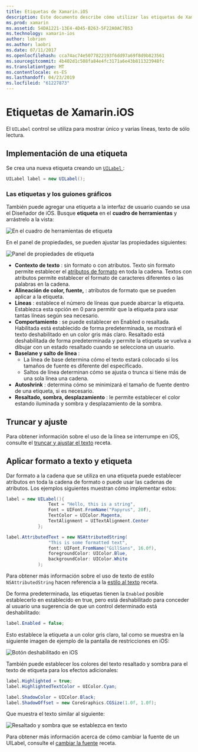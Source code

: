 ```yaml
---
title: Etiquetas de Xamarin.iOS
description: Este documento describe cómo utilizar las etiquetas de Xamarin.iOS. Describe cómo crear etiquetas y mediante programación con el Diseñador de iOS.
ms.prod: xamarin
ms.assetid: 54DA1221-13E4-4D45-B263-5F22A0AC7B53
ms.technology: xamarin-ios
author: lobrien
ms.author: laobri
ms.date: 07/11/2017
ms.openlocfilehash: cca74ac74e5077822193f6dd97a69f8d9b823561
ms.sourcegitcommit: 4b402d1c508fa84e4fc3171a6e43b811323948fc
ms.translationtype: MT
ms.contentlocale: es-ES
ms.lasthandoff: 04/23/2019
ms.locfileid: "61227873"
---
```

# <a name="labels-in-xamarinios"></a>Etiquetas de Xamarin.iOS

El `UILabel` control se utiliza para mostrar único y varias líneas, texto de sólo lectura. 

## <a name="implementing-a-label"></a>Implementación de una etiqueta

Se crea una nueva etiqueta creando un [ `UILabel` ](xref:UIKit.UILabel):

```csharp
UILabel label = new UILabel();
```

### <a name="labels-and-storyboards"></a>Las etiquetas y los guiones gráficos

También puede agregar una etiqueta a la interfaz de usuario cuando se usa el Diseñador de iOS. Busque **etiqueta** en el **cuadro de herramientas** y arrástrelo a la vista:

![En el cuadro de herramientas de etiqueta](labels-images/image3.png)

En el panel de propiedades, se pueden ajustar las propiedades siguientes:

![Panel de propiedades de etiqueta](labels-images/image2.png)

- **Contexto de texto** : sin formato o con atributos. Texto sin formato permite establecer el [atributos de formato](#Formatting_Text_and_Label) en toda la cadena. Textos con atributos permite establecer el formato de caracteres diferentes o las palabras en la cadena.
- **Alineación de color, fuente,** : atributos de formato que se pueden aplicar a la etiqueta.
- **Líneas** : establece el número de líneas que puede abarcar la etiqueta. Establezca esta opción en 0 para permitir que la etiqueta para usar tantas líneas según sea necesario.
- **Comportamiento** : se puede establecer en Enabled o resaltada. Habilitada está establecido de forma predeterminada, se mostrará el texto deshabilitado en un color gris más claro. Resaltado está deshabilitada de forma predeterminada y permite la etiqueta se vuelva a dibujar con un estado resaltado cuando se selecciona un usuario.
- **Baselane y salto de línea** : 
    - La línea de base determina cómo el texto estará colocado si los tamaños de fuente es diferente del especificado.
    - Saltos de línea determinan cómo se ajusta o trunca si tiene más de una sola línea una cadena.
- **Autoshrink** : determina cómo se minimizará el tamaño de fuente dentro de una etiqueta, si es necesario.
- **Resaltado, sombra, desplazamiento** : le permite establecer el color estando iluminada y sombra y desplazamiento de la sombra.

## <a name="truncating-and-wrapping"></a>Truncar y ajuste

Para obtener información sobre el uso de la línea se interrumpe en iOS, consulte el [truncar y ajustar el texto](https://github.com/xamarin/recipes/tree/master/Recipes/ios/standard_controls/labels/uilabel-truncate-wrap-text) receta.

<a name="Formatting_Text_and_Label"/>

## <a name="formatting-text-and-label"></a>Aplicar formato a texto y etiqueta

Dar formato a la cadena que se utiliza en una etiqueta puede establecer atributos en toda la cadena de formato o puede usar las cadenas de atributos. Los ejemplos siguientes muestran cómo implementar estos:

```csharp
label = new UILabel(){
                Text = "Hello, this is a string",
                Font = UIFont.FromName("Papyrus", 20f),
                TextColor = UIColor.Magenta,
                TextAlignment = UITextAlignment.Center
            };
```

```csharp
label.AttributedText = new NSAttributedString(
                "This is some formatted text",
                font: UIFont.FromName("GillSans", 16.0f),
                foregroundColor: UIColor.Blue,
                backgroundColor: UIColor.White
            );
```

Para obtener más información sobre el uso de texto de estilo `NSAttributedString` hacen referencia a la [estilo al texto](https://github.com/xamarin/recipes/tree/master/Recipes/ios/standard_controls/text_field/style_text) receta.

De forma predeterminada, las etiquetas tienen la `Enabled` posible establecerlo en establecido en true, pero está deshabilitado para conceder al usuario una sugerencia de que un control determinado está deshabilitado:

```csharp
label.Enabled = false;
```

Esto establece la etiqueta a un color gris claro, tal como se muestra en la siguiente imagen de ejemplo de la pantalla de restricciones en iOS:

![Botón deshabilitado en iOS](labels-images/image1.png)

También puede establecer los colores del texto resaltado y sombra para el texto de etiqueta para los efectos adicionales:

```csharp
label.Highlighted = true;
label.HighlightedTextColor = UIColor.Cyan;

label.ShadowColor = UIColor.Black;
label.ShadowOffset = new CoreGraphics.CGSize(1.0f, 1.0f);
```

Que muestra el texto similar al siguiente:

![Resaltado y sombra que se establezca en texto](labels-images/image4.png)

Para obtener más información acerca de cómo cambiar la fuente de un UILabel, consulte el [cambiar la fuente](https://github.com/xamarin/recipes/tree/master/Recipes/ios/standard_controls/labels/change_the_font) receta.





